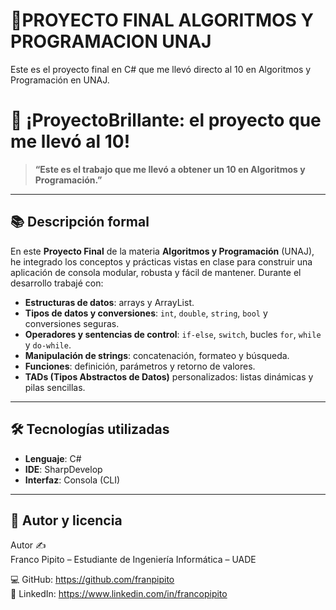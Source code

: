 # 🚀PROYECTO FINAL ALGORITMOS Y PROGRAMACION UNAJ
  Este es el proyecto final en C# que me llevó directo al 10 en Algoritmos y Programación en UNAJ. 

# 🚀 ¡ProyectoBrillante: el proyecto que me llevó al 10!

> **“Este es el trabajo que me llevó a obtener un 10 en Algoritmos y Programación.”**

---

## 📚 Descripción formal

En este **Proyecto Final** de la materia **Algoritmos y Programación** (UNAJ), he integrado los conceptos y prácticas vistas en clase para construir una aplicación de consola modular, robusta y fácil de mantener. Durante el desarrollo trabajé con:

- **Estructuras de datos**: arrays y ArrayList.  
- **Tipos de datos y conversiones**: `int`, `double`, `string`, `bool` y conversiones seguras.  
- **Operadores y sentencias de control**: `if-else`, `switch`, bucles `for`, `while` y `do-while`.  
- **Manipulación de strings**: concatenación, formateo y búsqueda.  
- **Funciones**: definición, parámetros y retorno de valores.  
- **TADs (Tipos Abstractos de Datos)** personalizados: listas dinámicas y pilas sencillas.  

---

## 🛠 Tecnologías utilizadas

- **Lenguaje**: C#  
- **IDE**: SharpDevelop  
- **Interfaz**: Consola (CLI)  

---


## 📝 Autor y licencia

Autor ✍️  
Franco Pipito – Estudiante de Ingeniería Informática – UADE  

💻 GitHub: https://github.com/franpipito  
💼 LinkedIn: https://www.linkedin.com/in/francopipito  
